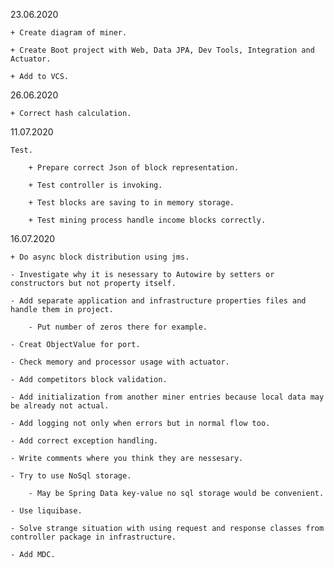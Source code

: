 23.06.2020

    + Create diagram of miner.
    
    + Create Boot project with Web, Data JPA, Dev Tools, Integration and Actuator.
    
    + Add to VCS.

26.06.2020

    + Correct hash calculation.

11.07.2020

    Test.
    
        + Prepare correct Json of block representation.
    
        + Test controller is invoking.
    
        + Test blocks are saving to in memory storage.
    
        + Test mining process handle income blocks correctly.

16.07.2020	

    + Do async block distribution using jms.
    
    - Investigate why it is nesessary to Autowire by setters or constructors but not property itself.
    
    - Add separate application and infrastructure properties files and handle them in project.
    
        - Put number of zeros there for example.
    
    - Creat ObjectValue for port.
    
    - Check memory and processor usage with actuator.
    
    - Add competitors block validation.
    
    - Add initialization from another miner entries because local data may be already not actual.
    
    - Add logging not only when errors but in normal flow too.
    
    - Add correct exception handling.
    
    - Write comments where you think they are nessesary.
    
    - Try to use NoSql storage.
    
        - May be Spring Data key-value no sql storage would be convenient.
    
    - Use liquibase.
    
    - Solve strange situation with using request and response classes from controller package in infrastructure.
    
    - Add MDC.